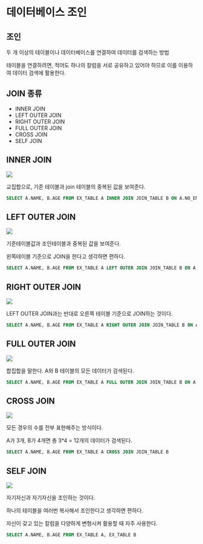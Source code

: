 # 데이터베이스 조인

## 조인

두 개 이상의 테이블이나 데이터베이스를 연결하여 데이터를 검색하는 방법

테이블을 연결하려면, 적어도 하나의 칼럼을 서로 공유하고 있어야 하므로 이를 이용하여 데이터 검색에 활용한다.

## JOIN 종류

- INNER JOIN
- LEFT OUTER JOIN
- RIGHT OUTER JOIN
- FULL OUTER JOIN
- CROSS JOIN
- SELF JOIN

## INNER JOIN

  <img src="https://img1.daumcdn.net/thumb/R1280x0/?scode=mtistory2&fname=http%3A%2F%2Fcfile9.uf.tistory.com%2Fimage%2F99799F3E5A8148D7036659">

교집합으로, 기준 테이블과 join 테이블의 중복된 값을 보여준다.

```sql
SELECT A.NAME, B.AGE FROM EX_TABLE A INNER JOIN JOIN_TABLE B ON A.NO_EMP = B.NO_EMP
```

## LEFT OUTER JOIN

  <img src="https://img1.daumcdn.net/thumb/R1280x0/?scode=mtistory2&fname=http%3A%2F%2Fcfile6.uf.tistory.com%2Fimage%2F997E7F415A81490507F027">

기준테이블값과 조인테이블과 중복된 값을 보여준다.

왼쪽테이블 기준으로 JOIN을 한다고 생각하면 편하다.

```sql
SELECT A.NAME, B.AGE FROM EX_TABLE A LEFT OUTER JOIN JOIN_TABLE B ON A.NO_EMP = B.NO_EMP
```

## RIGHT OUTER JOIN

  <img src="https://img1.daumcdn.net/thumb/R1280x0/?scode=mtistory2&fname=http%3A%2F%2Fcfile25.uf.tistory.com%2Fimage%2F9984CE355A8149180ABD1D">

LEFT OUTER JOIN과는 반대로 오른쪽 테이블 기준으로 JOIN하는 것이다.

```SQL
SELECT A.NAME, B.AGE FROM EX_TABLE A RIGHT OUTER JOIN JOIN_TABLE B ON A.NO_EMP = B.NO_EMP
```

## FULL OUTER JOIN

  <img src="https://img1.daumcdn.net/thumb/R1280x0/?scode=mtistory2&fname=http%3A%2F%2Fcfile24.uf.tistory.com%2Fimage%2F99195F345A8149391BE0C3">

합집합을 말한다. A와 B 테이블의 모든 데이터가 검색된다.

```sql
SELECT A.NAME, B.AGE FROM EX_TABLE A FULL OUTER JOIN JOIN_TABLE B ON A.NO_EMP = B.NO_EMP
```

## CROSS JOIN

  <img src="https://img1.daumcdn.net/thumb/R1280x0/?scode=mtistory2&fname=http%3A%2F%2Fcfile10.uf.tistory.com%2Fimage%2F993F4E445A8A2D281AC66B">

모든 경우의 수를 전부 표현해주는 방식이다.

A가 3개, B가 4개면 총 3\*4 = 12개의 데이터가 검색된다.

```sql
SELECT A.NAME, B.AGE FROM EX_TABLE A CROSS JOIN JOIN_TABLE B
```

## SELF JOIN

  <img src="https://img1.daumcdn.net/thumb/R1280x0/?scode=mtistory2&fname=http%3A%2F%2Fcfile25.uf.tistory.com%2Fimage%2F99341D335A8A363D0614E8">

자기자신과 자기자신을 조인하는 것이다.

하나의 테이블을 여러번 복사해서 조인한다고 생각하면 편하다.

자신이 갖고 있는 칼럼을 다양하게 변형시켜 활용할 때 자주 사용한다.

```sql
SELECT A.NAME, B.AGE FROM EX_TABLE A, EX_TABLE B
```